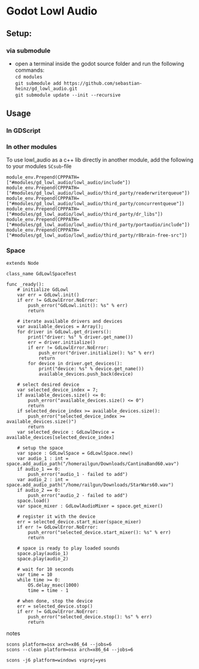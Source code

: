 # Godot Lowl Audio


## Setup:
### via submodule
- open a terminal inside the godot source folder and run the following commands:  
  `cd modules`  
  `git submodule add https://github.com/sebastian-heinz/gd_lowl_audio.git`  
  `git submodule update --init --recursive`  


## Usage

### In GDScript

### In other modules
To use lowl_audio as a c++ lib directly in another module, add the following to your modules `SCsub`-file
```
module_env.Prepend(CPPPATH=["#modules/gd_lowl_audio/lowl_audio/include"])
module_env.Prepend(CPPPATH=["#modules/gd_lowl_audio/lowl_audio/third_party/readerwriterqueue"])
module_env.Prepend(CPPPATH=["#modules/gd_lowl_audio/lowl_audio/third_party/concurrentqueue"])
module_env.Prepend(CPPPATH=["#modules/gd_lowl_audio/lowl_audio/third_party/dr_libs"])
module_env.Prepend(CPPPATH=["#modules/gd_lowl_audio/lowl_audio/third_party/portaudio/include"])
module_env.Prepend(CPPPATH=["#modules/gd_lowl_audio/lowl_audio/third_party/r8brain-free-src"])
```

### Space
```gdscript
extends Node

class_name GdLowlSpaceTest

func _ready():
	# initialize GdLowl
	var err = GdLowl.init()
	if err != GdLowlError.NoError:
		push_error("GdLowl.init(): %s" % err)
		return
		
	# iterate available drivers and devices
	var available_devices = Array();
	for driver in GdLowl.get_drivers():
		print("driver: %s" % driver.get_name())
		err = driver.initialize()
		if err != GdLowlError.NoError:
			push_error("driver.initialize(): %s" % err)
			return
		for device in driver.get_devices():
			print("device: %s" % device.get_name())
			available_devices.push_back(device)
	
	# select desired device
	var selected_device_index = 7;
	if available_devices.size() <= 0:
		push_error("available_devices.size() <= 0")
		return
	if selected_device_index >= available_devices.size():
		push_error("selected_device_index >= available_devices.size()")
		return
	var selected_device : GdLowlDevice = available_devices[selected_device_index]
	
	# setup the space
	var space : GdLowlSpace = GdLowlSpace.new()
	var audio_1 : int = space.add_audio_path("/homerailgun/Downloads/CantinaBand60.wav")
	if audio_1 == 0:
		push_error("audio_1 - failed to add")
	var audio_2 : int = space.add_audio_path("/home/railgun/Downloads/StarWars60.wav")	
	if audio_2 == 0:
		push_error("audio_2 - failed to add")
	space.load()
	var space_mixer : GdLowlAudioMixer = space.get_mixer()
	
	# register it with the device
	err = selected_device.start_mixer(space_mixer)
	if err != GdLowlError.NoError:
		push_error("selected_device.start_mixer(): %s" % err)
		return
		
	# space is ready to play loaded sounds
	space.play(audio_1)
	space.play(audio_2)
		
	# wait for 10 seconds
	var time = 10
	while time >= 0:
		OS.delay_msec(1000)
		time = time - 1
		
	# when done, stop the device
	err = selected_device.stop()
	if err != GdLowlError.NoError:
		push_error("selected_device.stop(): %s" % err)
		return
```





notes
```
scons platform=osx arch=x86_64 --jobs=6
scons --clean platform=osx arch=x86_64 --jobs=6
```

```
scons -j6 platform=windows vsproj=yes
```
